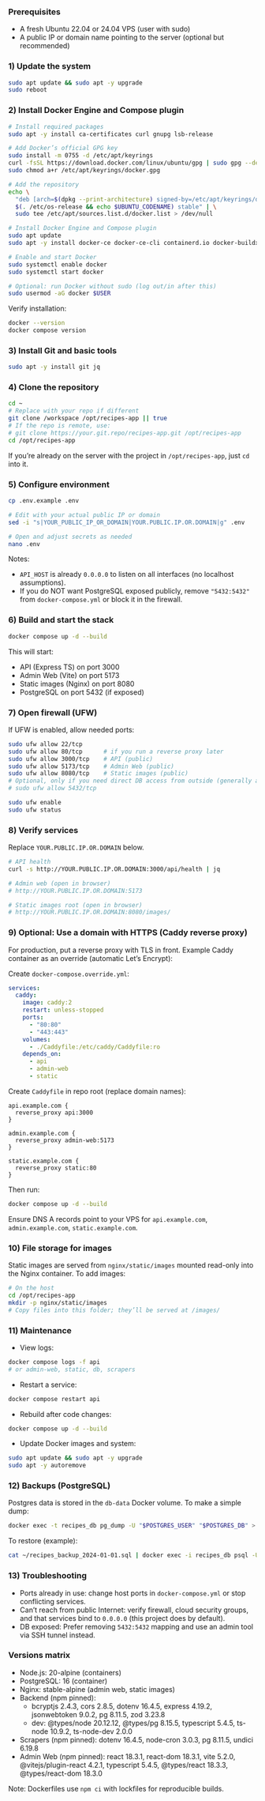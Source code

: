 ### Prerequisites
- A fresh Ubuntu 22.04 or 24.04 VPS (user with sudo)
- A public IP or domain name pointing to the server (optional but recommended)

### 1) Update the system
```bash
sudo apt update && sudo apt -y upgrade
sudo reboot
```

### 2) Install Docker Engine and Compose plugin
```bash
# Install required packages
sudo apt -y install ca-certificates curl gnupg lsb-release

# Add Docker’s official GPG key
sudo install -m 0755 -d /etc/apt/keyrings
curl -fsSL https://download.docker.com/linux/ubuntu/gpg | sudo gpg --dearmor -o /etc/apt/keyrings/docker.gpg
sudo chmod a+r /etc/apt/keyrings/docker.gpg

# Add the repository
echo \
  "deb [arch=$(dpkg --print-architecture) signed-by=/etc/apt/keyrings/docker.gpg] https://download.docker.com/linux/ubuntu \
  $(. /etc/os-release && echo $UBUNTU_CODENAME) stable" | \
  sudo tee /etc/apt/sources.list.d/docker.list > /dev/null

# Install Docker Engine and Compose plugin
sudo apt update
sudo apt -y install docker-ce docker-ce-cli containerd.io docker-buildx-plugin docker-compose-plugin

# Enable and start Docker
sudo systemctl enable docker
sudo systemctl start docker

# Optional: run Docker without sudo (log out/in after this)
sudo usermod -aG docker $USER
```

Verify installation:
```bash
docker --version
docker compose version
```

### 3) Install Git and basic tools
```bash
sudo apt -y install git jq
```

### 4) Clone the repository
```bash
cd ~
# Replace with your repo if different
git clone /workspace /opt/recipes-app || true
# If the repo is remote, use:
# git clone https://your.git.repo/recipes-app.git /opt/recipes-app
cd /opt/recipes-app
```

If you’re already on the server with the project in `/opt/recipes-app`, just `cd` into it.

### 5) Configure environment
```bash
cp .env.example .env

# Edit with your actual public IP or domain
sed -i "s|YOUR_PUBLIC_IP_OR_DOMAIN|YOUR.PUBLIC.IP.OR.DOMAIN|g" .env

# Open and adjust secrets as needed
nano .env
```
Notes:
- `API_HOST` is already `0.0.0.0` to listen on all interfaces (no localhost assumptions).
- If you do NOT want PostgreSQL exposed publicly, remove `"5432:5432"` from `docker-compose.yml` or block it in the firewall.

### 6) Build and start the stack
```bash
docker compose up -d --build
```
This will start:
- API (Express TS) on port 3000
- Admin Web (Vite) on port 5173
- Static images (Nginx) on port 8080
- PostgreSQL on port 5432 (if exposed)

### 7) Open firewall (UFW)
If UFW is enabled, allow needed ports:
```bash
sudo ufw allow 22/tcp
sudo ufw allow 80/tcp      # if you run a reverse proxy later
sudo ufw allow 3000/tcp    # API (public)
sudo ufw allow 5173/tcp    # Admin Web (public)
sudo ufw allow 8080/tcp    # Static images (public)
# Optional, only if you need direct DB access from outside (generally avoid):
# sudo ufw allow 5432/tcp

sudo ufw enable
sudo ufw status
```

### 8) Verify services
Replace `YOUR.PUBLIC.IP.OR.DOMAIN` below.
```bash
# API health
curl -s http://YOUR.PUBLIC.IP.OR.DOMAIN:3000/api/health | jq

# Admin web (open in browser)
# http://YOUR.PUBLIC.IP.OR.DOMAIN:5173

# Static images root (open in browser)
# http://YOUR.PUBLIC.IP.OR.DOMAIN:8080/images/
```

### 9) Optional: Use a domain with HTTPS (Caddy reverse proxy)
For production, put a reverse proxy with TLS in front. Example Caddy container as an override (automatic Let’s Encrypt):

Create `docker-compose.override.yml`:
```yaml
services:
  caddy:
    image: caddy:2
    restart: unless-stopped
    ports:
      - "80:80"
      - "443:443"
    volumes:
      - ./Caddyfile:/etc/caddy/Caddyfile:ro
    depends_on:
      - api
      - admin-web
      - static
```

Create `Caddyfile` in repo root (replace domain names):
```caddy
api.example.com {
  reverse_proxy api:3000
}

admin.example.com {
  reverse_proxy admin-web:5173
}

static.example.com {
  reverse_proxy static:80
}
```
Then run:
```bash
docker compose up -d --build
```
Ensure DNS A records point to your VPS for `api.example.com`, `admin.example.com`, `static.example.com`.

### 10) File storage for images
Static images are served from `nginx/static/images` mounted read-only into the Nginx container. To add images:
```bash
# On the host
cd /opt/recipes-app
mkdir -p nginx/static/images
# Copy files into this folder; they’ll be served at /images/
```

### 11) Maintenance
- View logs:
```bash
docker compose logs -f api
# or admin-web, static, db, scrapers
```
- Restart a service:
```bash
docker compose restart api
```
- Rebuild after code changes:
```bash
docker compose up -d --build
```
- Update Docker images and system:
```bash
sudo apt update && sudo apt -y upgrade
sudo apt -y autoremove
```

### 12) Backups (PostgreSQL)
Postgres data is stored in the `db-data` Docker volume. To make a simple dump:
```bash
docker exec -t recipes_db pg_dump -U "$POSTGRES_USER" "$POSTGRES_DB" > ~/recipes_backup_$(date +%F).sql
```
To restore (example):
```bash
cat ~/recipes_backup_2024-01-01.sql | docker exec -i recipes_db psql -U "$POSTGRES_USER" -d "$POSTGRES_DB"
```

### 13) Troubleshooting
- Ports already in use: change host ports in `docker-compose.yml` or stop conflicting services.
- Can’t reach from public Internet: verify firewall, cloud security groups, and that services bind to `0.0.0.0` (this project does by default).
- DB exposed: Prefer removing `5432:5432` mapping and use an admin tool via SSH tunnel instead.

### Versions matrix
- Node.js: 20-alpine (containers)
- PostgreSQL: 16 (container)
- Nginx: stable-alpine (admin web, static images)
- Backend (npm pinned):
  - bcryptjs 2.4.3, cors 2.8.5, dotenv 16.4.5, express 4.19.2, jsonwebtoken 9.0.2, pg 8.11.5, zod 3.23.8
  - dev: @types/node 20.12.12, @types/pg 8.15.5, typescript 5.4.5, ts-node 10.9.2, ts-node-dev 2.0.0
- Scrapers (npm pinned): dotenv 16.4.5, node-cron 3.0.3, pg 8.11.5, undici 6.19.8
- Admin Web (npm pinned): react 18.3.1, react-dom 18.3.1, vite 5.2.0, @vitejs/plugin-react 4.2.1, typescript 5.4.5, @types/react 18.3.3, @types/react-dom 18.3.0

Note: Dockerfiles use `npm ci` with lockfiles for reproducible builds.